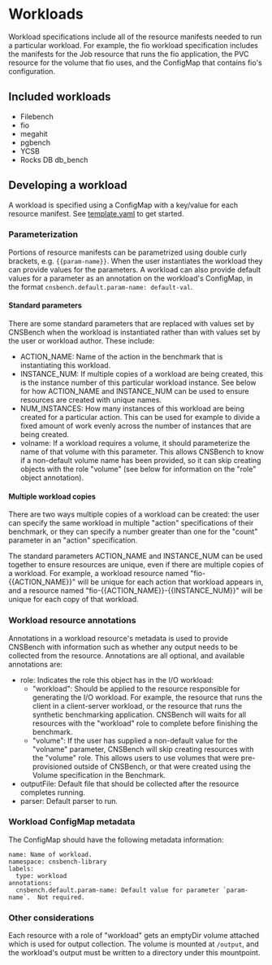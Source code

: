 # Workloads

Workload specifications include all of the resource manifests needed to run a
particular workload.  For example, the fio workload specification includes the
manifests for the Job resource that runs the fio application, the PVC resource
for the volume that fio uses, and the ConfigMap that contains fio's
configuration.

## Included workloads

* Filebench
* fio
* megahit
* pgbench
* YCSB
* Rocks DB db\_bench

## Developing a workload

A workload is specified using a ConfigMap with a key/value for each resource
manifest.  See [template.yaml](template.yaml) to get started.

### Parameterization

Portions of resource manifests can be parametrized using double curly brackets,
e.g. `{{param-name}}`.  When the user instantiates the workload they can
provide values for the parameters.  A workload can also provide default values
for a parameter as an annotation on the workload's ConfigMap, in the format
`cnsbench.default.param-name: default-val`.

#### Standard parameters

There are some standard parameters that are replaced with values set by CNSBench
when the workload is instantiated rather than with values set by the user or
workload author.  These include:
* ACTION\_NAME: Name of the action in the benchmark that is instantiating this
  workload.
* INSTANCE\_NUM: If multiple copies of a workload are being created, this is the
  instance number of this particular workload instance.  See below for how
  ACTION\_NAME and INSTANCE\_NUM can be used to ensure resources are created
  with unique names.
* NUM\_INSTANCES: How many instances of this workload are being created for a
  particular action.  This can be used for example to divide a fixed amount of
  work evenly across the number of instances that are being created.
* volname: If a workload requires a volume, it should parameterize the name of
  that volume with this parameter.  This allows CNSBench to know if a
  non-default volume name has been provided, so it can skip creating objects
  with the role "volume" (see below for information on the "role" object
  annotation).


#### Multiple workload copies

There are two ways multiple copies of a workload can be created: the user can
specify the same workload in multiple "action" specifications of their
benchmark, or they can specify a number greater than one for the "count"
parameter in an "action" specification.

The standard parameters ACTION\_NAME and INSTANCE\_NUM can be used together to
ensure resources are unique, even if there are multiple copies of a workload.
For example, a workload resource named "fio-{{ACTION\_NAME}}" will be unique for
each action that workload appears in, and a resource named
"fio-{{ACTION\_NAME}}-{{INSTANCE\_NUM}}" will be unique for each copy of that
workload.

### Workload resource annotations

Annotations in a workload resource's metadata is used to provide CNSBench with
information such as whether any output needs to be collected from the resource.
Annotations are all optional, and available annotations are:
* role: Indicates the role this object has in the I/O workload:
  * "workload": Should be applied to the resource responsible for generating the
    I/O workload.  For example, the resource that runs the client in a
    client-server workload, or the resource that runs the synthetic benchmarking
    application.  CNSBench will waits for all resources with the "workload" role
    to complete before finishing the benchmark.
  * "volume": If the user has supplied a non-default value for the "volname"
    parameter, CNSBench will skip creating resources with the "volume" role.
    This allows users to use volumes that were pre-provisioned outside of
    CNSBench, or that were created using the Volume specification in the
    Benchmark.
* outputFile: Default file that should be collected after the resource completes
  running.
* parser: Default parser to run.

### Workload ConfigMap metadata

The ConfigMap should have the following metadata information:
```
name: Name of workload.
namespace: cnsbench-library
labels:
  type: workload
annotations:
  cnsbench.default.param-name: Default value for parameter `param-name`.  Not required.
```

### Other considerations

Each resource with a role of "workload" gets an emptyDir volume attached which
is used for output collection.  The volume is mounted at `/output`, and the
workload's output must be written to a directory under this mountpoint.
